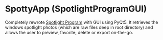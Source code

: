 # SpottyApp (SpotlightProgramGUI)
 Completely rewrote [Spotlight Program](https://github.com/CHR-onicles/SpotlightProgram) with GUI using PyQt5.
It retrieves the windows spotlight photos (which are raw files deep in root directory)
and allows the user to preview, favorite, delete or export on-the-go.

